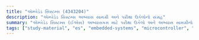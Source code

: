 ```yaml
---
title: "એમ્બેડેડ સિસ્ટમ્સ (4343204)"
description: "એમ્બેડેડ સિસ્ટમ્સ અભ્યાસ સામગ્રી અને પરીક્ષા ઉકેલોનો સંગ્રહ"
summary: "એમ્બેડેડ સિસ્ટમ્સ (ઈએસ) અભ્યાસક્રમ માટે પરીક્ષા ઉકેલો અને અભ્યાસ સામગ્રીનો વ્યાપક સંગ્રહ"
tags: ["study-material", "es", "embedded-systems", "microcontroller", "exam-solutions", "4343204"]
---
```


